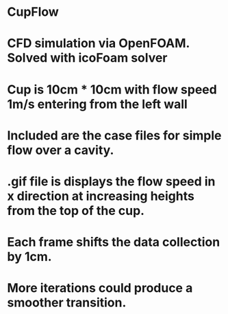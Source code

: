 # CupFlow
# CFD simulation via OpenFOAM. Solved with icoFoam solver 
#
# Cup is 10cm * 10cm with flow speed 1m/s entering from the left wall
#
# Included are the case files for simple flow over a cavity.
# 
#
# 
# .gif file is displays the flow speed in x direction at increasing heights from the top of the cup. 
# Each frame shifts the data collection by 1cm. 
# More iterations could produce a smoother transition. 
